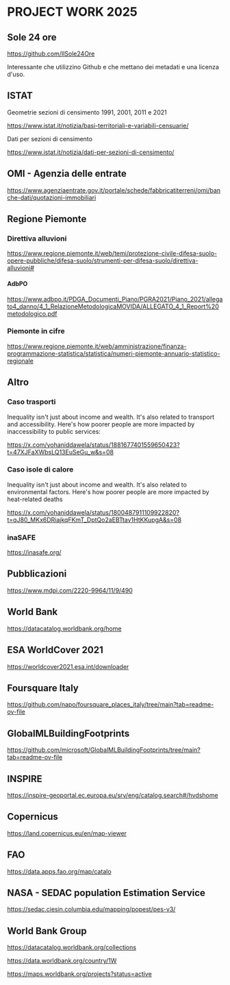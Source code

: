 # PROJECT WORK 2025



## Sole 24 ore

https://github.com/IlSole24Ore

Interessante che utilizzino Github e che mettano dei metadati e una licenza d'uso.



## ISTAT

Geometrie sezioni di censimento 1991, 2001, 2011 e 2021

https://www.istat.it/notizia/basi-territoriali-e-variabili-censuarie/



Dati per sezioni di censimento

https://www.istat.it/notizia/dati-per-sezioni-di-censimento/



## OMI - Agenzia delle entrate

https://www.agenziaentrate.gov.it/portale/schede/fabbricatiterreni/omi/banche-dati/quotazioni-immobiliari



## Regione Piemonte



### Direttiva alluvioni

https://www.regione.piemonte.it/web/temi/protezione-civile-difesa-suolo-opere-pubbliche/difesa-suolo/strumenti-per-difesa-suolo/direttiva-alluvioni#

#### AdbPO

https://www.adbpo.it/PDGA_Documenti_Piano/PGRA2021/Piano_2021/allegato4_danno/4_1_RelazioneMetodologicaMOVIDA/ALLEGATO_4_1_Report%20metodologico.pdf

### Piemonte in cifre

https://www.regione.piemonte.it/web/amministrazione/finanza-programmazione-statistica/statistica/numeri-piemonte-annuario-statistico-regionale



## Altro

### Caso trasporti

Inequality isn't just about income and wealth. It's also related to transport and accessibility. Here's how poorer people are more impacted by inaccessibility to public services:

https://x.com/yohaniddawela/status/1881677401559650423?t=47XJFaXWbsLQ13EuSeGu_w&s=08



### Caso isole di calore

Inequality isn't just about income and wealth. It's also related to environmental factors. Here's how poorer people are more impacted by heat-related deaths

https://x.com/yohaniddawela/status/1800487911109922820?t=qJ80_MKx6DRiajkqFKmT_DptQo2aEBTtav1HtKKupgA&s=08



### inaSAFE

https://inasafe.org/



## Pubblicazioni

https://www.mdpi.com/2220-9964/11/9/490



## World Bank

https://datacatalog.worldbank.org/home



## ESA WorldCover 2021

https://worldcover2021.esa.int/downloader



## Foursquare Italy

https://github.com/napo/foursquare_places_italy/tree/main?tab=readme-ov-file



## GlobalMLBuildingFootprints 

https://github.com/microsoft/GlobalMLBuildingFootprints/tree/main?tab=readme-ov-file



## INSPIRE

https://inspire-geoportal.ec.europa.eu/srv/eng/catalog.search#/hvdshome

## Copernicus

https://land.copernicus.eu/en/map-viewer


## FAO

https://data.apps.fao.org/map/catalo



## NASA - SEDAC population Estimation Service

https://sedac.ciesin.columbia.edu/mapping/popest/pes-v3/


## World Bank Group

https://datacatalog.worldbank.org/collections

https://data.worldbank.org/country/1W

https://maps.worldbank.org/projects?status=active








